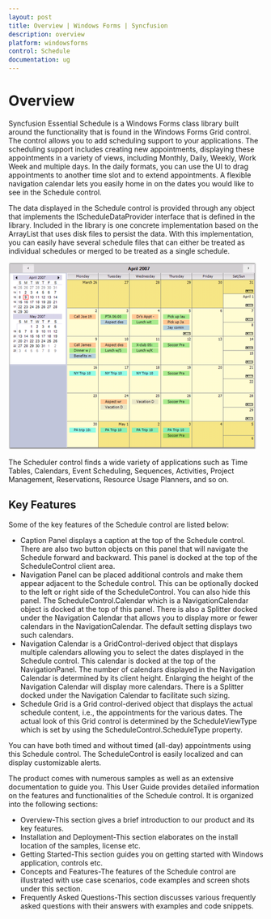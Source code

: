 ```yaml
---
layout: post
title: Overview | Windows Forms | Syncfusion
description: overview
platform: windowsforms
control: Schedule
documentation: ug
---
```


# Overview

Syncfusion Essential Schedule is a Windows Forms class library built around the functionality that is found in the Windows Forms Grid control. The control allows you to add scheduling support to your applications. The scheduling support includes creating new appointments, displaying these appointments in a variety of views, including Monthly, Daily, Weekly, Work Week and multiple days. In the daily formats, you can use the UI to drag appointments to another time slot and to extend appointments. A flexible navigation calendar lets you easily home in on the dates you would like to see in the Schedule control. 

The data displayed in the Schedule control is provided through any object that implements the IScheduleDataProvider interface that is defined in the library. Included in the library is one concrete implementation based on the ArrayList that uses disk files to persist the data. With this implementation, you can easily have several schedule files that can either be treated as individual schedules or merged to be treated as a single schedule.

![](Overview_images/Overview_img1.png)

The Scheduler control finds a wide variety of applications such as Time Tables, Calendars, Event Scheduling, Sequences, Activities, Project Management, Reservations, Resource Usage Planners, and so on.

## Key Features

Some of the key features of the Schedule control are listed below:

* Caption Panel displays a caption at the top of the Schedule control. There are also two button objects on this panel that will navigate the Schedule forward and backward. This panel is docked at the top of the ScheduleControl client area. 
* Navigation Panel can be placed additional controls and make them appear adjacent to the Schedule control. This can be optionally docked to the left or right side of the ScheduleControl. You can also hide this panel. The ScheduleControl.Calendar which is a NavigationCalendar object is docked at the top of this panel. There is also a Splitter docked under the Navigation Calendar that allows you to display more or fewer calendars in the NavigationCalendar. The default setting displays two such calendars.
* Navigation Calendar is a GridControl-derived object that displays multiple calendars allowing you to select the dates displayed in the Schedule control. This calendar is docked at the top of the NavigationPanel. The number of calendars displayed in the Navigation Calendar is determined by its client height. Enlarging the height of the Navigation Calendar will display more calendars. There is a Splitter docked under the Navigation Calendar to facilitate such sizing. 
* Schedule Grid is a Grid control-derived object that displays the actual schedule content, i.e., the appointments for the various dates. The actual look of this Grid control is determined by the ScheduleViewType which is set by using the ScheduleControl.ScheduleType property. 

You can have both timed and without timed (all-day) appointments using this Schedule control. The ScheduleControl is easily localized and can display customizable alerts.

The product comes with numerous samples as well as an extensive documentation to guide you. This User Guide provides detailed information on the features and functionalities of the Schedule control. It is organized into the following sections:

* Overview-This section gives a brief introduction to our product and its key features.
* Installation and Deployment-This section elaborates on the install location of the samples, license etc.
* Getting Started-This section guides you on getting started with Windows application, controls etc.
* Concepts and Features-The features of the Schedule control are illustrated with use case scenarios, code examples and screen shots under this section.
* Frequently Asked Questions-This section discusses various frequently asked questions with their answers with examples and code snippets.
